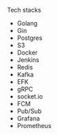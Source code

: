 Tech stacks

- Golang
- Gin
- Postgres
- S3
- Docker
- Jenkins
- Redis
- Kafka
- EFK
- gRPC
- socket.io
- FCM
- Pub/Sub
- Grafana
- Prometheus